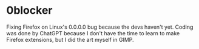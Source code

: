 # 0blocker
Fixing Firefox on Linux's 0.0.0.0 bug because the devs haven't yet.
Coding was done by ChatGPT because I don't have the time to learn to make Firefox extensions, but I did the art myself in GIMP.
